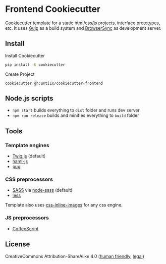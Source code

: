 # Frontend Cookiecutter
[Cookiecutter](https://github.com/audreyr/cookiecutter) template for a static
html/css/js projects, interface prototypes, etc. It uses [Gulp](http://gulpjs.com/)
as a build system and [BrowserSync](https://browsersync.io/) as development server.

## Install
Install Cookiecutter
```bash
pip install -U cookiecutter
```

Create Project
```
cookiecutter gh:unti1x/cookiecutter-frontend
```

## Node.js scripts
* `npm start` builds everything to `dist` folder and runs dev server
* `npm run release` builds and minifies everything to `build` folder

## Tools
### Template engines
* [Twig.js](https://github.com/twigjs/twig.js) (default)
* [haml-js](https://github.com/creationix/haml-js)
* [pug](https://pugjs.org/api/getting-started.html)

### CSS preprocessors
* [SASS](http://sass-lang.com/) via [node-sass](https://github.com/sass/node-sass) (default)
* [less](http://lesscss.org/)

Template also uses [css-inline-images](https://github.com/driebit/css-inline-images)
for any css engine.

### JS preprocessors
* [CoffeeScript](http://coffeescript.org/)

## License
CreativeCommons Attribution-ShareAlike 4.0
 ([human friendly](https://creativecommons.org/licenses/by-sa/4.0/),
  [legal](https://creativecommons.org/licenses/by-sa/4.0/legalcode))
